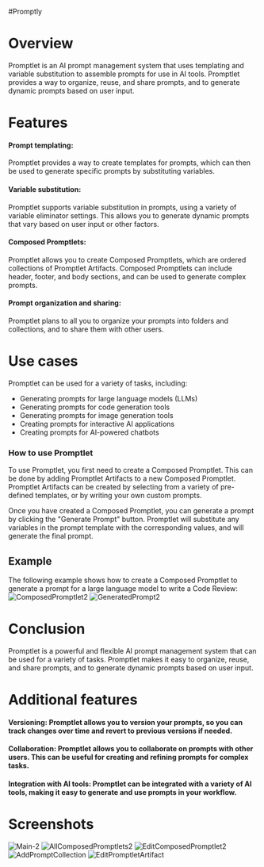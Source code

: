 #Promptly

# Overview
Promptlet is an AI prompt management system that uses templating and variable substitution to assemble prompts for use in AI tools. Promptlet provides a way to organize, reuse, and share prompts, and to generate dynamic prompts based on user input.

# Features
#### Prompt templating: 
Promptlet provides a way to create templates for prompts, which can then be used to generate specific prompts by substituting variables.
#### Variable substitution: 
Promptlet supports variable substitution in prompts, using a variety of variable eliminator settings. This allows you to generate dynamic prompts that vary based on user input or other factors.
#### Composed Promptlets: 
Promptlet allows you to create Composed Promptlets, which are ordered collections of Promptlet Artifacts. Composed Promptlets can include header, footer, and body sections, and can be used to generate complex prompts.
#### Prompt organization and sharing: 
Promptlet plans to all you to organize your prompts into folders and collections, and to share them with other users.

# Use cases
Promptlet can be used for a variety of tasks, including:

- Generating prompts for large language models (LLMs)
- Generating prompts for code generation tools
- Generating prompts for image generation tools
- Creating prompts for interactive AI applications
- Creating prompts for AI-powered chatbots

### How to use Promptlet
To use Promptlet, you first need to create a Composed Promptlet. This can be done by adding Promptlet Artifacts to a new Composed Promptlet. Promptlet Artifacts can be created by selecting from a variety of pre-defined templates, or by writing your own custom prompts.

Once you have created a Composed Promptlet, you can generate a prompt by clicking the "Generate Prompt" button. Promptlet will substitute any variables in the prompt template with the corresponding values, and will generate the final prompt.

## Example

The following example shows how to create a Composed Promptlet to generate a prompt for a large language model to write a Code Review:
![ComposedPromptlet2](https://github.com/riddles-in-the-dark/Promptlet/assets/46969107/e36bbdf3-b19e-4b9f-a436-20fb849e5acd)
![GeneratedPrompt2](https://github.com/riddles-in-the-dark/Promptlet/assets/46969107/be8c8191-6072-4e2a-a6b3-5023791b9b64)

# Conclusion
Promptlet is a powerful and flexible AI prompt management system that can be used for a variety of tasks. Promptlet makes it easy to organize, reuse, and share prompts, and to generate dynamic prompts based on user input.

# Additional features

#### Versioning: Promptlet allows you to version your prompts, so you can track changes over time and revert to previous versions if needed.
#### Collaboration: Promptlet allows you to collaborate on prompts with other users. This can be useful for creating and refining prompts for complex tasks.
#### Integration with AI tools: Promptlet can be integrated with a variety of AI tools, making it easy to generate and use prompts in your workflow.

# Screenshots
![Main-2](https://github.com/riddles-in-the-dark/Promptlet/assets/46969107/e8cf2f1d-47ba-4348-b966-46b17e5d0f2d)
![AllComposedPromptlets2](https://github.com/riddles-in-the-dark/Promptlet/assets/46969107/6e09e98a-5b04-4172-bf7c-a6bc7e701f28)
![EditComposedPromptlet2](https://github.com/riddles-in-the-dark/Promptlet/assets/46969107/010bca9a-1a46-48bd-a844-bfb0c8c605b2)
![AddPromptCollection](https://github.com/riddles-in-the-dark/Promptlet/assets/46969107/68073eed-d5b7-4305-8292-383d6095052d)
![EditPromptletArtifact](https://github.com/riddles-in-the-dark/Promptlet/assets/46969107/215263fe-d774-4794-a47e-d89da8ba9711)


